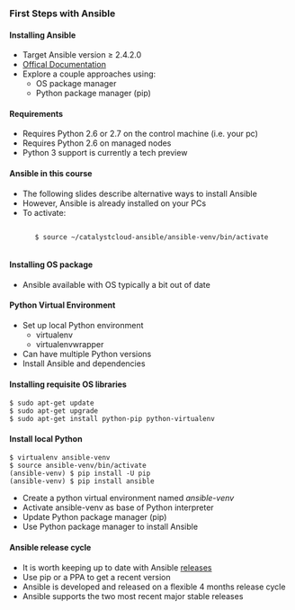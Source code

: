 ### First Steps with Ansible


#### Installing Ansible

* Target Ansible version &ge; 2.4.2.0
* [Offical Documentation](http://docs.ansible.com/ansible/latest/intro_installation.html)
* Explore a couple approaches using:
  * OS package manager
  * Python package manager (pip)


#### Requirements

* Requires Python 2.6 or 2.7 on the control machine (i.e. your pc)
* Requires Python 2.6 on managed nodes
* Python 3 support is currently a tech preview


#### Ansible in this course

* The following slides describe alternative ways to install Ansible <!-- .element: class="fragment" data-fragment-index="0" -->
* However, Ansible is already installed on your PCs <!-- .element: class="fragment" data-fragment-index="1" -->
* To activate: <!-- .element: class="fragment" data-fragment-index="2" -->
     <pre class="fragment" data-fragment-index="3"><code data-trim>
     $ source ~/catalystcloud-ansible/ansible-venv/bin/activate
     </code></pre>


#### Installing OS package

* Ansible available with OS typically a bit out of date

<asciinema-player autoplay="0"  loop="loop" font-size="medium" speed="1"
                                                                                       theme="solarized-light" src="lib/apt-cache-policy-ansible.json" cols="200" rows="10"></asciinema-player>


#### Python Virtual Environment

* Set up local Python environment
  * virtualenv
  * virtualenvwrapper
* Can have multiple Python versions
* Install Ansible and dependencies


#### Installing requisite OS libraries

```
$ sudo apt-get update
$ sudo apt-get upgrade
$ sudo apt-get install python-pip python-virtualenv
```


#### Install local Python

```
$ virtualenv ansible-venv
$ source ansible-venv/bin/activate
(ansible-venv) $ pip install -U pip
(ansible-venv) $ pip install ansible
```
* <!-- .element: class="fragment" data-fragment-index="0" -->Create a python virtual environment named <em>ansible-venv</em>
* <!-- .element: class="fragment" data-fragment-index="1" -->Activate ansible-venv as base of Python interpreter
* <!-- .element: class="fragment" data-fragment-index="2" -->Update Python package manager (pip)
* <!-- .element: class="fragment" data-fragment-index="3" -->Use Python package manager to install Ansible


#### Ansible release cycle

* It is worth keeping up to date with Ansible [releases](https://docs.ansible.com/ansible/latest/release_and_maintenance.html)
* Use pip or a PPA to get a recent version
* Ansible is developed and released on a flexible 4 months release cycle
* Ansible supports the two most recent major stable releases
